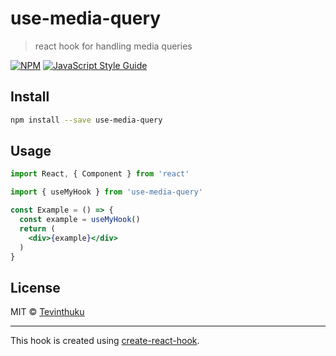 # use-media-query

> react hook for handling media queries

[![NPM](https://img.shields.io/npm/v/use-media-query.svg)](https://www.npmjs.com/package/use-media-query) [![JavaScript Style Guide](https://img.shields.io/badge/code_style-standard-brightgreen.svg)](https://standardjs.com)

## Install

```bash
npm install --save use-media-query
```

## Usage

```jsx
import React, { Component } from 'react'

import { useMyHook } from 'use-media-query'

const Example = () => {
  const example = useMyHook()
  return (
    <div>{example}</div>
  )
}
```

## License

MIT © [Tevinthuku](https://github.com/Tevinthuku)

---

This hook is created using [create-react-hook](https://github.com/hermanya/create-react-hook).
